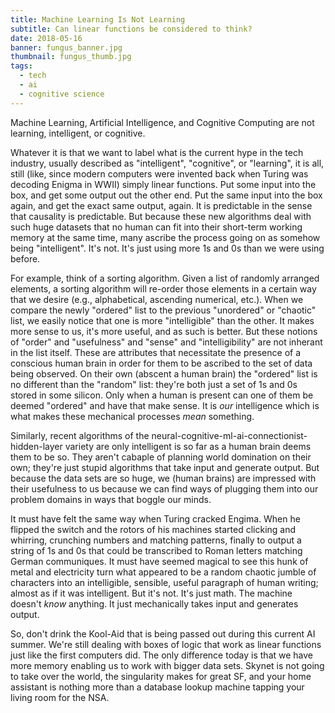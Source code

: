 ```yaml
---
title: Machine Learning Is Not Learning
subtitle: Can linear functions be considered to think?
date: 2018-05-16
banner: fungus_banner.jpg
thumbnail: fungus_thumb.jpg
tags:
  - tech
  - ai
  - cognitive science
---
```


Machine Learning, Artificial Intelligence, and Cognitive Computing are not
learning, intelligent, or cognitive.

Whatever it is that we want to label what is the current hype in the tech
industry, usually described as "intelligent", "cognitive", or "learning", it is
all, still (like, since modern computers were invented back when Turing was
decoding Enigma in WWII) simply linear functions. Put some input into the box,
and get some output out the other end. Put the same input into the box again,
and get the exact same output, again. It is predictable in the sense that
causality is predictable. But because these new algorithms deal with such huge
datasets that no human can fit into their short-term working memory at the same
time, many ascribe the process going on as somehow being "intelligent". It's
not. It's just using more 1s and 0s than we were using before.

For example, think of a sorting algorithm. Given a list of randomly arranged
elements, a sorting algorithm will re-order those elements in a certain way
that we desire (e.g., alphabetical, ascending numerical, etc.). When we compare
the newly "ordered" list to the previous "unordered" or "chaotic" list, we
easily notice that one is more "intelligible" than the other. It makes more
sense to us, it's more useful, and as such is better. But these notions
of "order" and "usefulness" and "sense" and "intelligibility" are not inherant
in the list itself. These are attributes that necessitate the presence of a
conscious human brain in order for them to be ascribed to the set of data being
observed. On their own (abscent a human brain) the "ordered" list is no
different than the "random" list: they're both just a set of 1s and 0s stored
in some silicon. Only when a human is present can one of them be
deemed "ordered" and have that make sense. It is *our* intelligence which is
what makes these mechanical processes *mean* something.

Similarly, recent algorithms of the
neural-cognitive-ml-ai-connectionist-hidden-layer variety are only intelligent
is so far as a human brain deems them to be so. They aren't cabaple of planning
world domination on their own; they're just stupid algorithms that take input
and generate output. But because the data sets are so huge, we (human brains)
are impressed with their usefulness to us because we can find ways of plugging
them into our problem domains in ways that boggle our minds.

It must have felt the same way when Turing cracked Engima. When he flipped the
switch and the rotors of his machines started clicking and whirring, crunching
numbers and matching patterns, finally to output a string of 1s and 0s that
could be transcribed to Roman letters matching German communiques. It must have
seemed magical to see this hunk of metal and electricity turn what appeared to
be a random chaotic jumble of characters into an intelligible, sensible, useful
paragraph of human writing; almost as if it was intelligent. But it's not. It's
just math. The machine doesn't *know* anything. It just mechanically takes
input and generates output.

So, don't drink the Kool-Aid that is being passed out during this current AI
summer. We're still dealing with boxes of logic that work as linear functions
just like the first computers did. The only difference today is that we have
more memory enabling us to work with bigger data sets. Skynet is not going to
take over the world, the singularity makes for great SF, and your home
assistant is nothing more than a database lookup machine tapping your living
room for the NSA.
